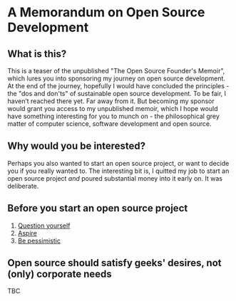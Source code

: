 # A Memorandum on Open Source Development

## What is this?

This is a teaser of the unpublished "The Open Source Founder's Memoir", which lures you into sponsoring my journey on open source development. At the end of the journey, hopefully I would have concluded the principles - the "dos and don'ts" of sustainable open source development. To be fair, I haven’t reached there yet. Far away from it. But becoming my sponsor would grant you access to my unpublished memoir, which I hope would have something interesting for you to munch on - the philosophical grey matter of computer science, software development and open source.

## Why would you be interested?

Perhaps you also wanted to start an open source project, or want to decide you if you really wanted to. The interesting bit is, I quitted my job to start an open source project *and* poured substantial money into it early on. It was deliberate.

## Before you start an open source project

1. [Question yourself](1.%20Before%20you%20start/1.%20Question%20yourself.md)
1. [Aspire](1.%20Before%20you%20start/2.%20Aspire.md)
1. [Be pessimistic](1.%20Before%20you%20start/3.%20Be%20pessimistic.md)

## Open source should satisfy geeks' desires, not (only) corporate needs

TBC